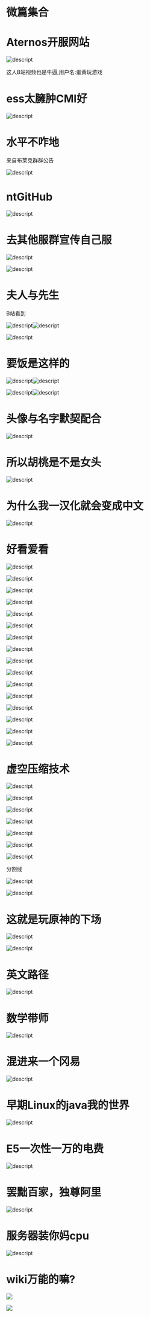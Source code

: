 # 微篇集合

# Aternos开服网站
![descript](/others/微篇集合/Image_1708761344986.png)

这人B站视频也是牛逼,用户名:蛋黄玩游戏 

# ess太臃肿CMI好

![descript](/others/微篇集合/20240217202306_0.png)

# 水平不咋地

来自布莱克群群公告

![descript](/others/微篇集合/20240217202306_1.jpeg)

# ntGitHub

![descript](/others/微篇集合/20240217202306_2.png)

# 去其他服群宣传自己服

![descript](/others/微篇集合/20240217202306_3.png)

![descript](/others/微篇集合/20240217202306_4.png)

# 夫人与先生

B站看到

![descript](/others/微篇集合/20240217202306_5.jpeg)![descript](/others/微篇集合/20240217202306_5.jpeg)

![descript](/others/微篇集合/20240217202306_6.jpeg)

# 要饭是这样的

![descript](/others/微篇集合/20240217202306_7.png)![descript](/others/微篇集合/20240217202306_7.png)

![descript](/others/微篇集合/20240217202306_8.png)![descript](/others/微篇集合/20240217202306_8.png)

# 头像与名字默契配合

![descript](/others/微篇集合/20240217202306_9.png)

# 所以胡桃是不是女头

![descript](/others/微篇集合/20240217202306_10.jpeg)

# 为什么我一汉化就会变成中文

![descript](/others/微篇集合/20240217202306_11.png)

# 好看爱看

![descript](/others/微篇集合/20240217202306_12.png)

![descript](/others/微篇集合/20240217202306_13.jpeg)

![descript](/others/微篇集合/20240217202306_14.jpeg)

![descript](/others/微篇集合/20240217202306_15.jpeg)

![descript](/others/微篇集合/20240217202306_16.jpeg)

![descript](/others/微篇集合/20240217202306_17.jpeg)

![descript](/others/微篇集合/20240217202306_18.jpeg)

![descript](/others/微篇集合/20240217202306_19.jpeg)

![descript](/others/微篇集合/20240217202306_20.jpeg)

![descript](/others/微篇集合/20240217202306_21.jpeg)

![descript](/others/微篇集合/20240217202306_22.jpeg)

![descript](/others/微篇集合/20240217202306_23.jpeg)

![descript](/others/微篇集合/20240217202306_24.jpeg)

![descript](/others/微篇集合/20240217202306_25.jpeg)

![descript](/others/微篇集合/20240217202306_26.jpeg)

![descript](/others/微篇集合/20240217202306_27.jpeg)

# 虚空压缩技术

![descript](/others/微篇集合/20240217202306_28.png)

![descript](/others/微篇集合/20240217202306_29.png)

![descript](/others/微篇集合/20240217202306_30.png)

![descript](/others/微篇集合/20240217202306_31.png)

![descript](/others/微篇集合/20240217202306_32.png)

![descript](/others/微篇集合/20240217202306_33.png)

![descript](/others/微篇集合/20240217202306_34.png)

分割线

![descript](/others/微篇集合/20240217202306_35.png)

![descript](/others/微篇集合/20240217202306_36.png)

# 这就是玩原神的下场

![descript](/others/微篇集合/20240217202306_37.png)

![descript](/others/微篇集合/20240217202306_38.png)

# 英文路径

![descript](/others/微篇集合/20240217202306_39.jpeg)

# 数学带师

![descript](/others/微篇集合/20240217202306_40.jpeg)

# 混进来一个冈易

![descript](/others/微篇集合/20240217202306_41.png)

# 早期Linux的java我的世界

![descript](/others/微篇集合/20240217202306_42.jpeg)

# E5一次性一万的电费

![descript](/others/微篇集合/20240217202306_43.jpeg)

# 罢黜百家，独尊阿里

![descript](/others/微篇集合/20240217202306_44.jpeg)

# 服务器装你妈cpu

![descript](/others/微篇集合/20240217202306_45.jpeg)

# wiki万能的嘛?

![](/others/微篇集合/鲸鱼-1.png)

![](/others/微篇集合/鲸鱼-2.png)